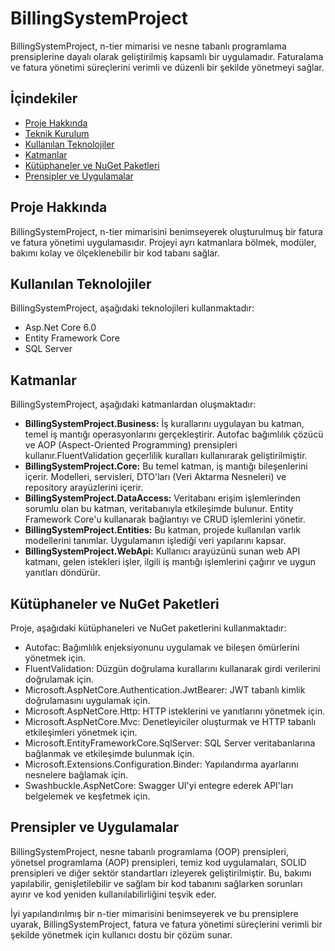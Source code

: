 # BillingSystemProject

BillingSystemProject, n-tier mimarisi ve nesne tabanlı programlama prensiplerine dayalı olarak geliştirilmiş kapsamlı bir uygulamadır. Faturalama ve fatura yönetimi süreçlerini verimli ve düzenli bir şekilde yönetmeyi sağlar.

## İçindekiler

- [Proje Hakkında](#proje-hakkında)
- [Teknik Kurulum](#teknik-kurulum)
- [Kullanılan Teknolojiler](#kullanılan-teknolojiler)
- [Katmanlar](#katmanlar)
- [Kütüphaneler ve NuGet Paketleri](#kütüphaneler-ve-nuget-paketleri)
- [Prensipler ve Uygulamalar](#prensipler-ve-uygulamalar)

## Proje Hakkında

BillingSystemProject, n-tier mimarisini benimseyerek oluşturulmuş bir fatura ve fatura yönetimi uygulamasıdır. Projeyi ayrı katmanlara bölmek, modüler, bakımı kolay ve ölçeklenebilir bir kod tabanı sağlar.

## Kullanılan Teknolojiler

BillingSystemProject, aşağıdaki teknolojileri kullanmaktadır:

- Asp.Net Core 6.0
- Entity Framework Core
- SQL Server

## Katmanlar

BillingSystemProject, aşağıdaki katmanlardan oluşmaktadır:

- **BillingSystemProject.Business:** İş kurallarını uygulayan bu katman, temel iş mantığı operasyonlarını gerçekleştirir. Autofac bağımlılık çözücü ve AOP (Aspect-Oriented Programming) prensipleri kullanır.FluentValidation geçerlilik kuralları kullanırarak geliştirilmiştir.
- **BillingSystemProject.Core:** Bu temel katman, iş mantığı bileşenlerini içerir. Modelleri, servisleri, DTO'ları (Veri Aktarma Nesneleri) ve repository arayüzlerini içerir.
- **BillingSystemProject.DataAccess:** Veritabanı erişim işlemlerinden sorumlu olan bu katman, veritabanıyla etkileşimde bulunur. Entity Framework Core'u kullanarak bağlantıyı ve CRUD işlemlerini yönetir.
- **BillingSystemProject.Entities:** Bu katman, projede kullanılan varlık modellerini tanımlar. Uygulamanın işlediği veri yapılarını kapsar.
- **BillingSystemProject.WebApi:** Kullanıcı arayüzünü sunan web API katmanı, gelen istekleri işler, ilgili iş mantığı işlemlerini çağırır ve uygun yanıtları döndürür.

## Kütüphaneler ve NuGet Paketleri

Proje, aşağıdaki kütüphaneleri ve NuGet paketlerini kullanmaktadır:

- Autofac: Bağımlılık enjeksiyonunu uygulamak ve bileşen ömürlerini yönetmek için.
- FluentValidation: Düzgün doğrulama kurallarını kullanarak girdi verilerini doğrulamak için.
- Microsoft.AspNetCore.Authentication.JwtBearer: JWT tabanlı kimlik doğrulamasını uygulamak için.
- Microsoft.AspNetCore.Http: HTTP isteklerini ve yanıtlarını yönetmek için.
- Microsoft.AspNetCore.Mvc: Denetleyiciler oluşturmak ve HTTP tabanlı etkileşimleri yönetmek için.
- Microsoft.EntityFrameworkCore.SqlServer: SQL Server veritabanlarına bağlanmak ve etkileşimde bulunmak için.
- Microsoft.Extensions.Configuration.Binder: Yapılandırma ayarlarını nesnelere bağlamak için.
- Swashbuckle.AspNetCore: Swagger UI'yi entegre ederek API'ları belgelemek ve keşfetmek için.

## Prensipler ve Uygulamalar

BillingSystemProject, nesne tabanlı programlama (OOP) prensipleri, yönetsel programlama (AOP) prensipleri, temiz kod uygulamaları, SOLID prensipleri ve diğer sektör standartları izleyerek geliştirilmiştir. Bu, bakımı yapılabilir, genişletilebilir ve sağlam bir kod tabanını sağlarken sorunları ayırır ve kod yeniden kullanılabilirliğini teşvik eder.

İyi yapılandırılmış bir n-tier mimarisini benimseyerek ve bu prensiplere uyarak, BillingSystemProject, fatura ve fatura yönetimi süreçlerini verimli bir şekilde yönetmek için kullanıcı dostu bir çözüm sunar.


